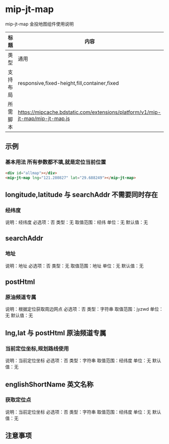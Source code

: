 # mip-jt-map

mip-jt-map 金投地图组件使用说明

标题|内容
----|----
类型|通用
支持布局|responsive,fixed-height,fill,container,fixed
所需脚本|https://mipcache.bdstatic.com/extensions/platform/v1/mip-jt-map/mip-jt-map.js

## 示例

### 基本用法  所有参数都不填,就是定位当前位置
```html
<div id="allmap"></div>
<mip-jt-map lng="121.280827" lat="29.688249"></mip-jt-map>
```

## longitude,latitude   与  searchAddr  不需要同时存在

### 经纬度

说明：经纬度
必选项：否
类型：无
取值范围：经纬
单位：无
默认值：无

## searchAddr

### 地址

说明：地址
必选项：否
类型：无
取值范围：地址
单位：无
默认值：无


## postHtml

### 原油频道专属

说明：根据定位获取周边网点
必选项：否
类型：字符串
取值范围：jyzwd
单位：无
默认值：无

## lng,lat  与 postHtml 原油频道专属

### 当前定位坐标,规划路线使用

说明：当前定位坐标
必选项：否
类型：字符串
取值范围：经纬度
单位：无
默认值：无

## englishShortName 英文名称

### 获取定位点

说明：当前定位坐标
必选项：否
类型：字符串
取值范围：经纬度
单位：无
默认值：无

## 注意事项

